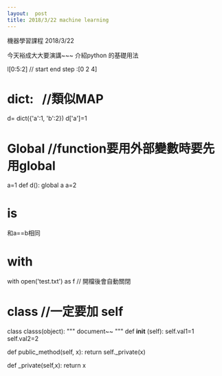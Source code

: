 ```yaml
---
layout:  post
title: 2018/3/22 machine learning
---
```


機器學習課程 2018/3/22 

今天裕成大大要演講~~~  介紹python 的基礎用法

l[0:5:2]  // start end step :[0 2 4]

# dict:   //類似MAP
d= dict({'a':1, 'b':2}) 
d['a']=1

# Global //function要用外部變數時要先用global

a=1
def d():
  global a
  a=2 
  
# is
和a==b相同 

# with
with open('test.txt') as f // 開檔後會自動關閉

# class  //一定要加 self

class classs(object):
  """
  document~~
  """
  def __init__ (self):
    self.val1=1
    self.val2=2
    
  def public_method(self, x):
    return self._private(x)
    
  def _private(self,x):
    return x
  
  











